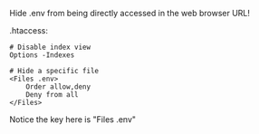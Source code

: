 Hide .env from being directly accessed in the web browser URL!

.htaccess:
```
# Disable index view  
Options -Indexes  
  
# Hide a specific file  
<Files .env>  
    Order allow,deny  
    Deny from all  
</Files>
```

Notice the key here is "Files .env"